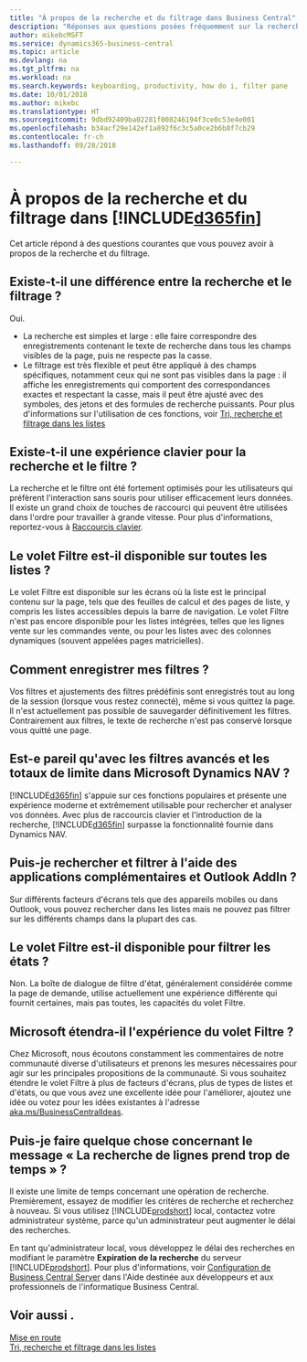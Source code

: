 ```yaml
---
title: "À propos de la recherche et du filtrage dans Business Central"
description: "Réponses aux questions posées fréquemment sur la recherche et le filtre."
author: mikebcMSFT
ms.service: dynamics365-business-central
ms.topic: article
ms.devlang: na
ms.tgt_pltfrm: na
ms.workload: na
ms.search.keywords: keyboarding, productivity, how do i, filter pane
ms.date: 10/01/2018
ms.author: mikebc
ms.translationtype: HT
ms.sourcegitcommit: 9dbd92409ba02281f008246194f3ce0c53e4e001
ms.openlocfilehash: b34acf29e142ef1a892f6c3c5a0ce2b6b8f7cb29
ms.contentlocale: fr-ch
ms.lasthandoff: 09/28/2018

---
```


# <a name="about-searching-and-filtering-in-included365finincludesd365finmdmd"></a>À propos de la recherche et du filtrage dans [!INCLUDE[d365fin](includes/d365fin_md.md)]
Cet article répond à des questions courantes que vous pouvez avoir à propos de la recherche et du filtrage.

## <a name="is-there-a-difference-between-searching-and-filtering"></a>Existe-t-il une différence entre la recherche et le filtrage ?
Oui.
- La recherche est simples et large : elle faire correspondre des enregistrements contenant le texte de recherche dans tous les champs visibles de la page, puis ne respecte pas la casse.
- Le filtrage est très flexible et peut être appliqué à des champs spécifiques, notamment ceux qui ne sont pas visibles dans la page : il affiche les enregistrements qui comportent des correspondances exactes et respectant la casse, mais il peut être ajusté avec des symboles, des jetons et des formules de recherche puissants. Pour plus d'informations sur l'utilisation de ces fonctions, voir [Tri, recherche et filtrage dans les listes](ui-enter-criteria-filters.md)

## <a name="is-there-a-keyboard-experience-for-search-and-filter"></a>Existe-t-il une expérience clavier pour la recherche et le filtre ?
La recherche et le filtre ont été fortement optimisés pour les utilisateurs qui préfèrent l'interaction sans souris pour utiliser efficacement leurs données. Il existe un grand choix de touches de raccourci qui peuvent être utilisées dans l'ordre pour travailler à grande vitesse. Pour plus d'informations, reportez-vous à [Raccourcis clavier](keyboard-shortcuts.md#KeyboardFilter).

## <a name="is-the-filter-pane-available-on-all-lists"></a>Le volet Filtre est-il disponible sur toutes les listes ?
Le volet Filtre est disponible sur les écrans où la liste est le principal contenu sur la page, tels que des feuilles de calcul et des pages de liste, y compris les listes accessibles depuis la barre de navigation. Le volet Filtre n'est pas encore disponible pour les listes intégrées, telles que les lignes vente sur les commandes vente, ou pour les listes avec des colonnes dynamiques (souvent appelées pages matricielles). 

## <a name="how-can-i-save-my-filters"></a>Comment enregistrer mes filtres ?
Vos filtres et ajustements des filtres prédéfinis sont enregistrés tout au long de la session (lorsque vous restez connecté), même si vous quittez la page. Il n'est actuellement pas possible de sauvegarder définitivement les filtres.
Contrairement aux filtres, le texte de recherche n'est pas conservé lorsque vous quitté une page.

## <a name="is-this-the-same-as-advanced-filters-and-limit-totals-in-microsoft-dynamics-nav"></a>Est-e pareil qu'avec les filtres avancés et les totaux de limite dans Microsoft Dynamics NAV ?
[!INCLUDE[d365fin](includes/d365fin_md.md)] s'appuie sur ces fonctions populaires et présente une expérience moderne et extrêmement utilisable pour rechercher et analyser vos données. Avec plus de raccourcis clavier et l'introduction de la recherche, [!INCLUDE[d365fin](includes/d365fin_md.md)] surpasse la fonctionnalité fournie dans Dynamics NAV.

## <a name="can-i-search-and-filter-using-the-companion-apps-and-outlook-addin"></a>Puis-je rechercher et filtrer à l'aide des applications complémentaires et Outlook AddIn ?
Sur différents facteurs d'écrans tels que des appareils mobiles ou dans Outlook, vous pouvez rechercher dans les listes mais ne pouvez pas filtrer sur les différents champs dans la plupart des cas.

## <a name="is-the-filter-pane-available-for-filtering-reports"></a>Le volet Filtre est-il disponible pour filtrer les états ?
Non. La boîte de dialogue de filtre d'état, généralement considérée comme la page de demande, utilise actuellement une expérience différente qui fournit certaines, mais pas toutes, les capacités du volet Filtre.

## <a name="will-microsoft-extend-the-filter-pane-experience"></a>Microsoft étendra-il l'expérience du volet Filtre ?
Chez Microsoft, nous écoutons constamment les commentaires de notre communauté diverse d'utilisateurs et prenons les mesures nécessaires pour agir sur les principales propositions de la communauté. Si vous souhaitez étendre le volet Filtre à plus de facteurs d'écrans, plus de types de listes et d'états, ou que vous avez une excellente idée pour l'améliorer, ajoutez une idée ou votez pour les idées existantes à l'adresse [aka.ms/BusinessCentralIdeas](https://aka.ms/businesscentralideas).

## <a name="can-i-do-anything-about-the-searching-for-rows-is-taking-too-long-message"></a>Puis-je faire quelque chose concernant le message « La recherche de lignes prend trop de temps » ?

Il existe une limite de temps concernant une opération de recherche. Premièrement, essayez de modifier les critères de recherche et recherchez à nouveau. Si vous utilisez [!INCLUDE[prodshort](includes/prodshort.md)] local, contactez votre administrateur système, parce qu'un administrateur peut augmenter le délai des recherches.

En tant qu'administrateur local, vous développez le délai des recherches en modifiant le paramètre **Expiration de la recherche** du serveur [!INCLUDE[prodshort](includes/prodshort.md)]. Pour plus d'informations, voir [Configuration de Business Central Server](https://docs.microsoft.com/en-us/dynamics365/business-central/dev-itpro/administration/configure-server-instance?#Database) dans l'Aide destinée aux développeurs et aux professionnels de l'informatique Business Central.

## <a name="see-also"></a>Voir aussi .
[Mise en route](product-get-started.md)  
[Tri, recherche et filtrage dans les listes](ui-enter-criteria-filters.md)

